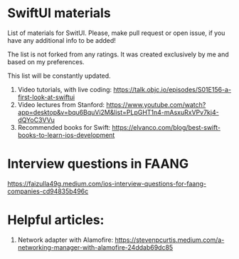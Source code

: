 # SwiftUI materials
List of materials for SwitUI. 
Please, make pull request or open issue, if you have any additional info to be added! 

The list is not forked from any ratings. It was created exclusively by me and based on my preferences.

This list will be constantly updated.

1. Video tutorials, with live coding: https://talk.objc.io/episodes/S01E156-a-first-look-at-swiftui
2. Video lectures from Stanford: https://www.youtube.com/watch?app=desktop&v=bqu6BquVi2M&list=PLpGHT1n4-mAsxuRxVPv7kj4-dQYoC3VVu
3. Recommended books for Swift: https://elvanco.com/blog/best-swift-books-to-learn-ios-development


# Interview questions in FAANG
https://faizulla49g.medium.com/ios-interview-questions-for-faang-companies-cd94835b496c

# Helpful articles:
1. Network adapter with Alamofire: https://stevenpcurtis.medium.com/a-networking-manager-with-alamofire-24ddab69dc85
